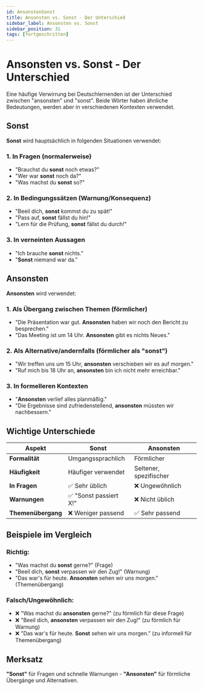 ```yaml
---
id: AnsonstenSonst
title: Ansonsten vs. Sonst - Der Unterschied
sidebar_label: Ansonsten vs. Sonst
sidebar_position: 31
tags: [fortgeschritten]
---
```


# Ansonsten vs. Sonst - Der Unterschied

Eine häufige Verwirrung bei Deutschlernenden ist der Unterschied zwischen "ansonsten" und "sonst". Beide Wörter haben ähnliche Bedeutungen, werden aber in verschiedenen Kontexten verwendet.

## Sonst

**Sonst** wird hauptsächlich in folgenden Situationen verwendet:

### 1. In Fragen (normalerweise)
- "Brauchst du **sonst** noch etwas?"
- "Wer war **sonst** noch da?"
- "Was machst du **sonst** so?"

### 2. In Bedingungssätzen (Warnung/Konsequenz)
- "Beeil dich, **sonst** kommst du zu spät!"
- "Pass auf, **sonst** fällst du hin!"
- "Lern für die Prüfung, **sonst** fällst du durch!"

### 3. In verneinten Aussagen
- "Ich brauche **sonst** nichts."
- "**Sonst** niemand war da."

## Ansonsten

**Ansonsten** wird verwendet:

### 1. Als Übergang zwischen Themen (förmlicher)
- "Die Präsentation war gut. **Ansonsten** haben wir noch den Bericht zu besprechen."
- "Das Meeting ist um 14 Uhr. **Ansonsten** gibt es nichts Neues."

### 2. Als Alternative/andernfalls (förmlicher als "sonst")
- "Wir treffen uns um 15 Uhr, **ansonsten** verschieben wir es auf morgen."
- "Ruf mich bis 18 Uhr an, **ansonsten** bin ich nicht mehr erreichbar."

### 3. In formelleren Kontexten
- "**Ansonsten** verlief alles planmäßig."
- "Die Ergebnisse sind zufriedenstellend, **ansonsten** müssten wir nachbessern."

## Wichtige Unterschiede

| Aspekt | Sonst | Ansonsten |
|--------|-------|-----------|
| **Formalität** | Umgangssprachlich | Förmlicher |
| **Häufigkeit** | Häufiger verwendet | Seltener, spezifischer |
| **In Fragen** | ✅ Sehr üblich | ❌ Ungewöhnlich |
| **Warnungen** | ✅ "Sonst passiert X!" | ❌ Nicht üblich |
| **Themenübergang** | ❌ Weniger passend | ✅ Sehr passend |

## Beispiele im Vergleich

### Richtig:
- "Was machst du **sonst** gerne?" (Frage)
- "Beeil dich, **sonst** verpassen wir den Zug!" (Warnung)
- "Das war's für heute. **Ansonsten** sehen wir uns morgen." (Themenübergang)

### Falsch/Ungewöhnlich:
- ❌ "Was machst du **ansonsten** gerne?" (zu förmlich für diese Frage)
- ❌ "Beeil dich, **ansonsten** verpassen wir den Zug!" (zu förmlich für Warnung)
- ❌ "Das war's für heute. **Sonst** sehen wir uns morgen." (zu informell für Themenübergang)

## Merksatz

**"Sonst"** für Fragen und schnelle Warnungen - **"Ansonsten"** für förmliche Übergänge und Alternativen.